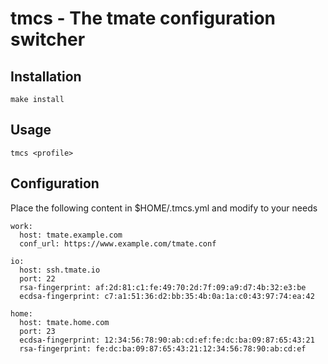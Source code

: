 # tmcs - The tmate configuration switcher

## Installation
```
make install
```

## Usage

```
tmcs <profile>
```

## Configuration

Place the following content in $HOME/.tmcs.yml and modify to your needs

```
work:
  host: tmate.example.com
  conf_url: https://www.example.com/tmate.conf

io:
  host: ssh.tmate.io
  port: 22
  rsa-fingerprint: af:2d:81:c1:fe:49:70:2d:7f:09:a9:d7:4b:32:e3:be
  ecdsa-fingerprint: c7:a1:51:36:d2:bb:35:4b:0a:1a:c0:43:97:74:ea:42

home:
  host: tmate.home.com
  port: 23
  ecdsa-fingerprint: 12:34:56:78:90:ab:cd:ef:fe:dc:ba:09:87:65:43:21
  rsa-fingerprint: fe:dc:ba:09:87:65:43:21:12:34:56:78:90:ab:cd:ef

```
